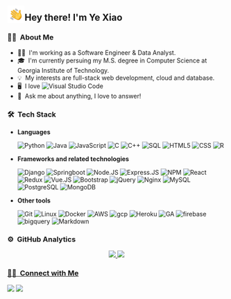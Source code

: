<img alt="Night Coding" src="./assets/Hand Wave.gif" width='40' align="left"/><h2>Hey there! I'm Ye Xiao</h2>

<!-- ## 👋 &nbsp;Hey there! I'm Aditya -->

### 💁‍♀️ &nbsp;About Me

- 👩‍💻 &nbsp;I'm working as a Software Engineer & Data Analyst.
- 🎓 &nbsp;I'm currently persuing my M.S. degree in Computer Science at Georgia Institute of Technology.
- 💡 &nbsp;My interests are full-stack web development, cloud and database.
- 🖥 &nbsp;I love 
![Visual Studio Code](https://img.shields.io/badge/-Visual%20Studio%20Code-05122A?style=flat&logo=visual-studio-code&logoColor=007ACC)
- 💬 &nbsp;Ask me about anything, I love to answer!


### 🛠 &nbsp;Tech Stack

* **Languages** 

    ![Python](https://img.shields.io/badge/-Python-000000?style=flat&logo=python)
    ![Java](https://img.shields.io/badge/-Java-000000?style=flat&logo=Java&logoColor=ED8B00)
    ![JavaScript](https://img.shields.io/badge/-JavaScript-000000?style=flat&logo=javascript)
    ![C](https://img.shields.io/badge/-C-000000?style=flat&logo=C&logoColor=A8B9CC)
    ![C++](https://img.shields.io/badge/-C++-000000?style=flat&logo=C%2B%2B&logoColor=00599C)
    ![SQL](https://img.shields.io/badge/-SQL-000000?style=flat&logo=MySQL)
    ![HTML5](https://img.shields.io/badge/-HTML5-000000?style=flat&logo=HTML5)
    ![CSS](https://img.shields.io/badge/-CSS-000000?style=flat&logo=CSS3&logoColor=ff69b4)
    ![R](https://img.shields.io/badge/-R-000000?style=flat&logo=R)


- **Frameworks and related technologies**

    ![Django](https://img.shields.io/badge/-Django-000000?style=flat&logo=Django&logoColor=61DAFB)
    ![Springboot](https://img.shields.io/badge/-Springboot-000000?style=flat&logo=Springboot)
    ![Node.JS](https://img.shields.io/badge/-Node.JS-000000?style=flat&logo=node.js)
    ![Express.JS](https://img.shields.io/badge/-Express.JS-000000?style=flat&logo=express&logoColor=61DAFB)
    ![NPM](https://img.shields.io/badge/-NPM-000000?style=flat&logo=npm)
    ![React](https://img.shields.io/badge/-React-000000?style=flat&logo=React&logoColor=61DAFB)
    ![Redux](https://img.shields.io/badge/-Redux-000000?style=flat&logo=Redux&logoColor=593D88)
    ![Vue.JS](https://img.shields.io/badge/-Vue.JS-000000?style=flat&logo=vuedotjs&logoColor=4FC08D)
    ![Bootstrap](https://img.shields.io/badge/-Bootstrap-000000?style=flat&logo=bootstrap&logoColor=563D7C)
    ![jQuery](https://img.shields.io/badge/-jQuery-000000?style=flat&logo=jQuery&logoColor=0769AD)
    ![Nginx](https://img.shields.io/badge/-Nginx-000000?style=flat&logo=Nginx&logoColor=009639)
    ![MySQL](https://img.shields.io/badge/-MySQL-000000?style=flat&logo=MySQL&logoColor=018bff)
    ![PostgreSQL](https://img.shields.io/badge/-PostgreSQL-000000?style=flat&logo=postgresql&logoColor=316192)
    ![MongoDB](https://img.shields.io/badge/-MongoDB-000000?style=flat&logo=MongoDB&logoColor=4EA94B)


- **Other tools**

    ![Git](https://img.shields.io/badge/-Git-000000?style=flat&logo=git&logoColor=F05032)
    ![Linux](https://img.shields.io/badge/-Linux-000000?style=flat&logo=linux&logoColor=FCC624)
    ![Docker](https://img.shields.io/badge/-Docker-000000?style=flat&logo=Docker&logoColor=2CA5E0)
    ![AWS](https://img.shields.io/badge/-AWS-000000?style=flat&logo=amazonaws&logoColor={232F3E})
    ![gcp](https://img.shields.io/badge/-Google_Cloud-000000?style=flat&logo=google-cloud&logoColor=4285F4)
    ![Heroku](https://img.shields.io/badge/-Heroku-000000?style=flat&logo=heroku&logoColor={430098})
    ![GA](https://img.shields.io/badge/-Google%20Analytics-000000?style=flat&logo=google%20analytics&logoColor=E37400)
    ![firebase](https://img.shields.io/badge/-firebase-000000?style=flat&logo=firebase&logoColor=ffca28)
    ![bigquery](https://img.shields.io/badge/-BigQuery-000000?style=flat&logo=google&logoColor=2CA5E0)
    ![Markdown](https://img.shields.io/badge/-Markdown-000000?style=flat&logo=markdown)

### ⚙️ &nbsp;GitHub Analytics
<p align="center">
<a href="https://github.com/xiaoyexy">
  <img height="180em" src="https://github-readme-stats-eight-theta.vercel.app/api?username=xiaoyexy&show_icons=true&theme=algolia&include_all_commits=false&count_private=true&hide=issues"/>
  <img height="180em" src="https://github-readme-stats-eight-theta.vercel.app/api/top-langs/?username=xiaoyexy&layout=compact&langs_count=8&theme=algolia"/
</a>
</p>

### 🤝🏻 &nbsp;Connect with Me
[![](https://img.shields.io/badge/-yexiao127-blue?style=flat-square&logo=Linkedin&logoColor=white&link=https://www.linkedin.com/in/yexiao127/)](https://www.linkedin.com/in/yexiao127/)
[![](https://img.shields.io/badge/-xiaoye.xy127@gmail.com-c14438?style=flat-square&logo=Gmail&logoColor=white&link=mailto:xiaoye.xy127@gmail.com)](mailto:xiaoye.xy127@gmail.com)
